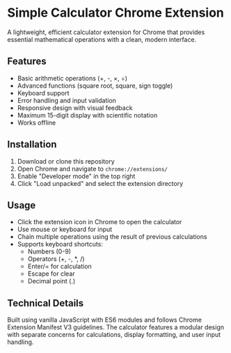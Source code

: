 # Simple Calculator Chrome Extension

A lightweight, efficient calculator extension for Chrome that provides essential mathematical operations with a clean, modern interface.

## Features

- Basic arithmetic operations (+, -, ×, ÷)
- Advanced functions (square root, square, sign toggle)
- Keyboard support
- Error handling and input validation
- Responsive design with visual feedback
- Maximum 15-digit display with scientific notation
- Works offline

## Installation

1. Download or clone this repository
2. Open Chrome and navigate to `chrome://extensions/`
3. Enable "Developer mode" in the top right
4. Click "Load unpacked" and select the extension directory

## Usage

- Click the extension icon in Chrome to open the calculator
- Use mouse or keyboard for input
- Chain multiple operations using the result of previous calculations
- Supports keyboard shortcuts:
  - Numbers (0-9)
  - Operators (+, -, *, /)
  - Enter/= for calculation
  - Escape for clear
  - Decimal point (.)

## Technical Details

Built using vanilla JavaScript with ES6 modules and follows Chrome Extension Manifest V3 guidelines. The calculator features a modular design with separate concerns for calculations, display formatting, and user input handling.
